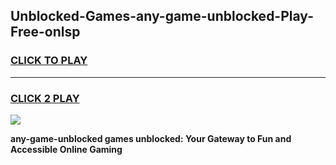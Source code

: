 
## Unblocked-Games-any-game-unblocked-Play-Free-onlsp
<h3>
<a href="https://premium76.site?title=any-game-unblocked&ref=09A">CLICK TO PLAY</a></h3>
<hr>

<h3>
<a href="https://premium76.site?title=any-game-unblocked&ref=09A">CLICK 2 PLAY</a>
  
</h3>

<a href="https://premium76.site?title=any-game-unblocked&ref=09A"><img src="https://clearcache.store/games.png"></a>


**any-game-unblocked games unblocked: Your Gateway to Fun and Accessible Online Gaming**
